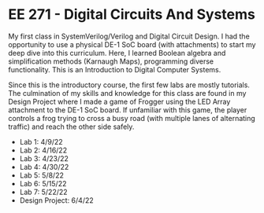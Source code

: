 # EE 271 - Digital Circuits And Systems
My first class in SystemVerilog/Verilog and Digital Circuit Design. I had the opportunity to use a physical DE-1 SoC board (with attachments) to start my deep dive into this curriculum. Here, I learned Boolean algebra and simplification methods (Karnaugh Maps), programming diverse functionality. This is an Introduction to Digital Computer Systems.

Since this is the introductory course, the first few labs are mostly tutorials. The culmination of my skills and knowledge for this class are found in my Design Project where I made a game of Frogger using the LED Array attachment to the DE-1 SoC board. If unfamiliar with this game, the player controls a frog trying to cross a busy road (with multiple lanes of alternating traffic) and reach the other side safely.

- Lab 1: 4/9/22
- Lab 2: 4/16/22
- Lab 3: 4/23/22
- Lab 4: 4/30/22
- Lab 5: 5/8/22
- Lab 6: 5/15/22
- Lab 7: 5/22/22
- Design Project: 6/4/22
